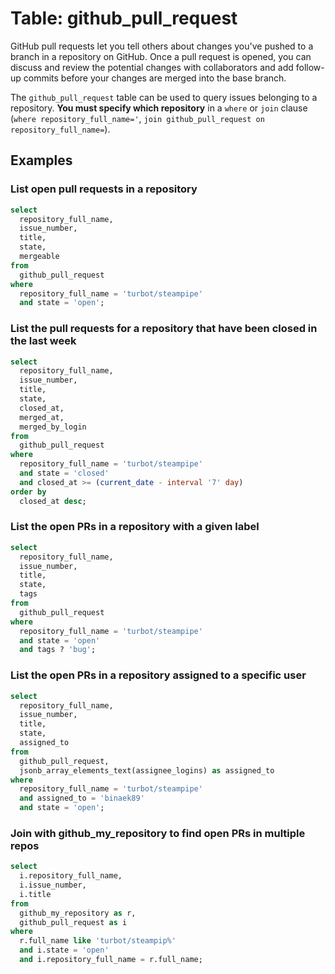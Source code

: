 # Table: github_pull_request

GitHub pull requests let you tell others about changes you've pushed to a branch in a repository on GitHub. Once a pull request is opened, you can discuss and review the potential changes with collaborators and add follow-up commits before your changes are merged into the base branch.

The `github_pull_request` table can be used to query issues belonging to a repository.  **You must specify which repository**  in a `where` or `join` clause (`where repository_full_name='`, `join github_pull_request on repository_full_name=`).   


## Examples

### List open pull requests in a repository

```sql
select
  repository_full_name,
  issue_number,
  title,
  state,
  mergeable
from
  github_pull_request
where
  repository_full_name = 'turbot/steampipe'
  and state = 'open';
```

### List the pull requests for a repository that have been closed in the last week

```sql
select
  repository_full_name,
  issue_number,
  title,
  state,
  closed_at,
  merged_at,
  merged_by_login
from
  github_pull_request
where
  repository_full_name = 'turbot/steampipe'
  and state = 'closed'
  and closed_at >= (current_date - interval '7' day)
order by
  closed_at desc;
```

### List the open PRs in a repository with a given label

```sql
select
  repository_full_name,
  issue_number,
  title,
  state,
  tags
from
  github_pull_request
where
  repository_full_name = 'turbot/steampipe'
  and state = 'open'
  and tags ? 'bug';
```


### List the open PRs in a repository assigned to a specific user

```sql
select
  repository_full_name,
  issue_number,
  title,
  state,
  assigned_to
from
  github_pull_request,
  jsonb_array_elements_text(assignee_logins) as assigned_to
where
  repository_full_name = 'turbot/steampipe'
  and assigned_to = 'binaek89'
  and state = 'open';
```


### Join with github_my_repository to find open PRs in multiple repos
```sql
select
  i.repository_full_name,
  i.issue_number,
  i.title
from
  github_my_repository as r,
  github_pull_request as i
where 
  r.full_name like 'turbot/steampip%'
  and i.state = 'open'
  and i.repository_full_name = r.full_name;
```

